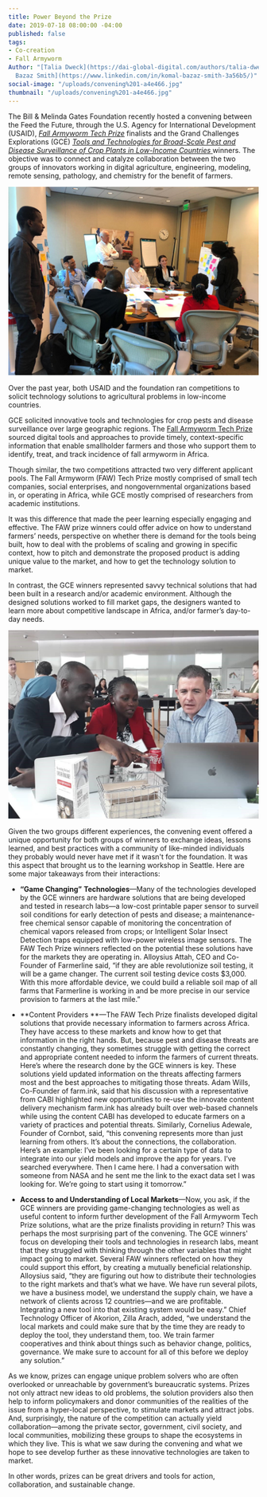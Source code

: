 ```yaml
---
title: Power Beyond the Prize
date: 2019-07-18 08:00:00 -04:00
published: false
tags:
- Co-creation
- Fall Armyworm
Author: "[Talia Dweck](https://dai-global-digital.com/authors/talia-dweck/) [Komal
  Bazaz Smith](https://www.linkedin.com/in/komal-bazaz-smith-3a56b5/)"
social-image: "/uploads/convening%201-a4e466.jpg"
thumbnail: "/uploads/convening%201-a4e466.jpg"
---
```


The Bill & Melinda Gates Foundation recently hosted a convening between the Feed the Future, through the U.S. Agency for International Development (USAID), *[Fall Armyworm Tech Prize](https://fallarmywormtech.challenges.org/)* finalists and the Grand Challenges Explorations (GCE) *[Tools and Technologies for Broad-Scale Pest and Disease Surveillance of Crop Plants in Low-Income Countries](https://gcgh.grandchallenges.org/challenge/tools-and-technologies-broad-scale-disease-surveillance-crop-plants-low-income-countries)*[ ](https://gcgh.grandchallenges.org/challenge/tools-and-technologies-broad-scale-disease-surveillance-crop-plants-low-income-countries)winners. The objective was to connect and catalyze collaboration between the two groups of innovators working in digital agriculture, engineering, modeling, remote sensing, pathology, and chemistry for the benefit of farmers.

<!--more-->

![convening 1.jpg](/uploads/convening%201.jpg)

Over the past year, both USAID and the foundation ran competitions to solicit technology solutions to agricultural problems in low-income countries.

GCE solicited innovative tools and technologies for crop pests and disease surveillance over large geographic regions. The [Fall Armyworm Tech Prize](https://fallarmywormtech.challenges.org/news-and-blogs/) sourced digital tools and approaches to provide timely, context-specific information that enable smallholder farmers and those who support them to identify, treat, and track incidence of fall armyworm in Africa.

Though similar, the two competitions attracted two very different applicant pools. The Fall Armyworm (FAW) Tech Prize mostly comprised of small tech companies, social enterprises, and nongovernmental organizations based in, or operating in Africa, while GCE mostly comprised of researchers from academic institutions.

It was this difference that made the peer learning especially engaging and effective. The FAW prize winners could offer advice on how to understand farmers’ needs, perspective on whether there is demand for the tools being built, how to deal with the problems of scaling and growing in specific context, how to pitch and demonstrate the proposed product is adding unique value to the market, and how to get the technology solution to market.

In contrast, the GCE winners represented savvy technical solutions that had been built in a research and/or academic environment. Although the designed solutions worked to fill market gaps, the designers wanted to learn more about competitive landscape in Africa, and/or farmer’s day-to-day needs.

![convening 2.jpg](/uploads/convening%202.jpg)

Given the two groups different experiences, the convening event offered a unique opportunity for both groups of winners to exchange ideas, lessons learned, and best practices with a community of like-minded individuals they probably would never have met if it wasn't for the foundation. It was this aspect that brought us to the learning workshop in Seattle. Here are some major takeaways from their interactions:

* **“Game Changing”** **Technologies**—Many of the technologies developed by the GCE winners are hardware solutions that are being developed and tested in research labs—a low-cost printable paper sensor to surveil soil conditions for early detection of pests and disease; a maintenance-free chemical sensor capable of monitoring the concentration of chemical vapors released from crops; or Intelligent Solar Insect Detection traps equipped with low-power wireless image sensors. The FAW Tech Prize winners reflected on the potential these solutions have for the markets they are operating in. Alloysius Attah, CEO and Co-Founder of Farmerline said, “if they are able revolutionize soil testing, it will be a game changer. The current soil testing device costs $3,000. With this more affordable device, we could build a reliable soil map of all farms that Farmerline is working in and be more precise in our service provision to farmers at the last mile.”

* **Content Providers **—The FAW Tech Prize finalists developed digital solutions that provide necessary information to farmers across Africa. They have access to these markets and know how to get that information in the right hands. But, because pest and disease threats are constantly changing, they sometimes struggle with getting the correct and appropriate content needed to inform the farmers of current threats. Here’s where the research done by the GCE winners is key. These solutions yield updated information on the threats affecting farmers most and the best approaches to mitigating those threats. Adam Wills, Co-Founder of farm.ink, said that his discussion with a representative from CABI highlighted new opportunities to re-use the innovate content delivery mechanism farm.ink has already built over web-based channels while using the content CABI has developed to educate farmers on a variety of practices and potential threats. Similarly, Cornelius Adewale, Founder of Cornbot, said, “this convening represents more than just learning from others. It’s about the connections, the collaboration. Here’s an example: I’ve been looking for a certain type of data to integrate into our yield models and improve the app for years. I’ve searched everywhere. Then I came here. I had a conversation with someone from NASA and he sent me the link to the exact data set I was looking for. We’re going to start using it tomorrow.”

* **Access to and Understanding of Local Markets**—Now, you ask, if the GCE winners are providing game-changing technologies as well as useful content to inform further development of the Fall Armyworm Tech Prize solutions, what are the prize finalists providing in return? This was perhaps the most surprising part of the convening. The GCE winners' focus on developing their tools and technologies in research labs, meant that they struggled with thinking through the other variables that might impact going to market. Several FAW winners reflected on how they could support this effort, by creating a mutually beneficial relationship. Alloysius said, “they are figuring out how to distribute their technologies to the right markets and that’s what we have. We have run several pilots, we have a business model, we understand the supply chain, we have a network of clients across 12 countries—and we are profitable. Integrating a new tool into that existing system would be easy.” Chief Technology Officer of Akorion, Zilla Arach, added, “we understand the local markets and could make sure that by the time they are ready to deploy the tool, they understand them, too. We train farmer cooperatives and think about things such as behavior change, politics, governance. We make sure to account for all of this before we deploy any solution.”

As we know, prizes can engage unique problem solvers who are often overlooked or unreachable by government’s bureaucratic systems. Prizes not only attract new ideas to old problems, the solution providers also then help to inform policymakers and donor communities of the realities of the issue from a hyper-local perspective, to stimulate markets and attract jobs. And, surprisingly, the nature of the competition can actually yield collaboration—among the private sector, government, civil society, and local communities, mobilizing these groups to shape the ecosystems in which they live. This is what we saw during the convening and what we hope to see develop further as these innovative technologies are taken to market.

In other words, prizes can be great drivers and tools for action, collaboration, and sustainable change.